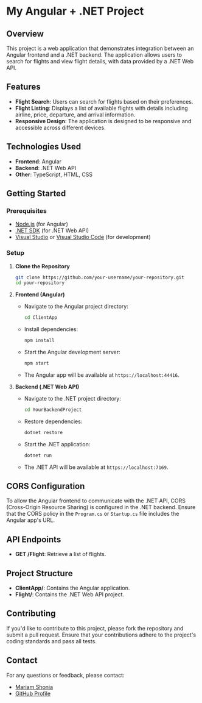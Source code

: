 # My Angular + .NET Project 

## Overview

This project is a web application that demonstrates integration between an Angular frontend and a .NET backend. The application allows users to search for flights and view flight details, with data provided by a .NET Web API.

## Features

- **Flight Search**: Users can search for flights based on their preferences.
- **Flight Listing**: Displays a list of available flights with details including airline, price, departure, and arrival information.
- **Responsive Design**: The application is designed to be responsive and accessible across different devices.

## Technologies Used

- **Frontend**: Angular
- **Backend**: .NET Web API
- **Other**: TypeScript, HTML, CSS

## Getting Started

### Prerequisites

- [Node.js](https://nodejs.org/) (for Angular)
- [.NET SDK](https://dotnet.microsoft.com/download) (for .NET Web API)
- [Visual Studio](https://visualstudio.microsoft.com/) or [Visual Studio Code](https://code.visualstudio.com/) (for development)

### Setup

1. **Clone the Repository**

   ```bash
   git clone https://github.com/your-username/your-repository.git
   cd your-repository
   ```

2. **Frontend (Angular)**

   - Navigate to the Angular project directory:

     ```bash
     cd ClientApp
     ```

   - Install dependencies:

     ```bash
     npm install
     ```

   - Start the Angular development server:

     ```bash
     npm start
     ```

   - The Angular app will be available at `https://localhost:44416`.

3. **Backend (.NET Web API)**

   - Navigate to the .NET project directory:

     ```bash
     cd YourBackendProject
     ```

   - Restore dependencies:

     ```bash
     dotnet restore
     ```

   - Start the .NET application:

     ```bash
     dotnet run
     ```

   - The .NET API will be available at `https://localhost:7169`.

## CORS Configuration

To allow the Angular frontend to communicate with the .NET API, CORS (Cross-Origin Resource Sharing) is configured in the .NET backend. Ensure that the CORS policy in the `Program.cs` or `Startup.cs` file includes the Angular app's URL.

## API Endpoints

- **GET /Flight**: Retrieve a list of flights.

## Project Structure

- **ClientApp/**: Contains the Angular application.
- **Flight/**: Contains the .NET Web API project.

## Contributing

If you'd like to contribute to this project, please fork the repository and submit a pull request. Ensure that your contributions adhere to the project's coding standards and pass all tests.

## Contact

For any questions or feedback, please contact:

- [Mariam Shonia](mshonia18@gmail.com)
- [GitHub Profile](https://github.com/MariamSh03)

